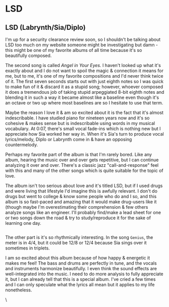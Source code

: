 # LSD

## LSD (Labrynth/Sia/Diplo)

I'm up for a security clearance review soon, so I shouldn't be talking about LSD too much on my website someone might be investigating but damn - this might be one of my favorite albums of all time because it's so beautifully composed.

The second song is called _Angel in Your Eyes._ I haven't looked up what it's exactly about and I do not want to spoil the magic & connection it means for me, but to me, it's one of my favorite compositions and I'd never think twice of it. The first seven seconds starts out with just eighth notes so I was quick to make fun of it & discard it as a stupid song; however, whoever composed it does a tremendous job of taking stupid arpeggiated 8-bit eighth notes and blending it in such a way it became almost like a baseline even though it's an octave or two up where most baselines are so I hesitate to use that term.

Maybe the reason I love it & am so excited about it is the fact that it's almost indescribable. I have studied piano for nineteen years now and it's so cohesive & makes sense but is indescribable using words in my musical vocabulary. At 0:07, there's small vocal fade-ins which is nothing new but I appreciate how Sia worked her way in. When it's Sia's turn to produce vocal lyrics/melody, Diplo or Labrynth come in & have an opposing countermelody.&#x20;

Perhaps my favorite part of the album is that I'm rarely bored. Like any album, hearing the music over and over gets repetitive, but I can continue analyzing it over and over. There's a classic jazz "call-and-response" feel with this and many of the other songs which is quite suitable for the topic of love.

The album isn't too serious about love and it's titled LSD, but if I used drugs and were living that lifestyle I'd imagine this is awfully relevant. I don't do drugs but went to college & know some people who do and I so, and this album is so fast-paced and amazing that it would make drug-users like it (though maybe I'm overestimating their comprehension & few others analyze songs like an engineer. I'll probably find/make a lead sheet for one or two songs down the road & try to study/reproduce it for the sake of learning one day.&#x20;

<figure><img src="../../../../.gitbook/assets/IMG_1306.jpeg" alt=""><figcaption></figcaption></figure>

The other part is it's so rhythmically interesting. In the song `Genius`, the meter is in 4/4, but it could be 12/8 or 12/4 because Sia sings over it sometimes in triplets.

I am so excited about this album because of how happy & energetic it makes me feel! The bass and drums are perfectly in tune, and the vocals and instruments harmonize beautifully. I even think the sound effects are well-integrated into the music. I need to do more analysis to fully appreciate it, but I can already tell that this is a special album. I've cried a few times and I can only speculate what the lyrics all mean but it applies to my life nonetheless.&#x20;

\
